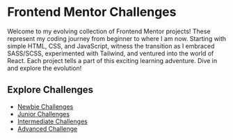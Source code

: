 # Frontend Mentor Challenges

Welcome to my evolving collection of Frontend Mentor projects! These represent my coding journey from beginner to where I am now. Starting with simple HTML, CSS, and JavaScript, witness the transition as I embraced SASS/SCSS, experimented with Tailwind, and ventured into the world of React. Each project tells a part of this exciting learning adventure. Dive in and explore the evolution!

## Explore Challenges

- [Newbie Challenges](./NEWBIE.md)
- [Junior Challenges](./JUNIOR.md)
- [Intermediate Challenges](./INTERMEDIATE.md)
- [Advanced Challenge](./ADVANCED.md)
